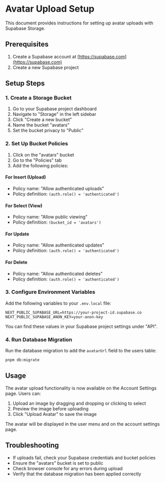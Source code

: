 # Avatar Upload Setup

This document provides instructions for setting up avatar uploads with Supabase Storage.

## Prerequisites

1. Create a Supabase account at [https://supabase.com](https://supabase.com)
2. Create a new Supabase project

## Setup Steps

### 1. Create a Storage Bucket

1. Go to your Supabase project dashboard
2. Navigate to "Storage" in the left sidebar
3. Click "Create a new bucket"
4. Name the bucket "avatars"
5. Set the bucket privacy to "Public"

### 2. Set Up Bucket Policies

1. Click on the "avatars" bucket
2. Go to the "Policies" tab
3. Add the following policies:

#### For Insert (Upload)

- Policy name: "Allow authenticated uploads"
- Policy definition: `(auth.role() = 'authenticated')`

#### For Select (View)

- Policy name: "Allow public viewing"
- Policy definition: `(bucket_id = 'avatars')`

#### For Update

- Policy name: "Allow authenticated updates"
- Policy definition: `(auth.role() = 'authenticated')`

#### For Delete

- Policy name: "Allow authenticated deletes"
- Policy definition: `(auth.role() = 'authenticated')`

### 3. Configure Environment Variables

Add the following variables to your `.env.local` file:

```
NEXT_PUBLIC_SUPABASE_URL=https://your-project-id.supabase.co
NEXT_PUBLIC_SUPABASE_ANON_KEY=your-anon-key
```

You can find these values in your Supabase project settings under "API".

### 4. Run Database Migration

Run the database migration to add the `avatarUrl` field to the users table:

```bash
pnpm db:migrate
```

## Usage

The avatar upload functionality is now available on the Account Settings page. Users can:

1. Upload an image by dragging and dropping or clicking to select
2. Preview the image before uploading
3. Click "Upload Avatar" to save the image

The avatar will be displayed in the user menu and on the account settings page.

## Troubleshooting

- If uploads fail, check your Supabase credentials and bucket policies
- Ensure the "avatars" bucket is set to public
- Check browser console for any errors during upload
- Verify that the database migration has been applied correctly 